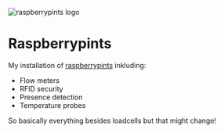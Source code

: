![raspberrypints logo](http://raspberrypints.com//wp-content/uploads/2014/01/cropped-RaspberryPints.png)

# Raspberrypints
 My installation of [raspberrypints](http://raspberrypints.com/) inkluding:
 * Flow meters
 * RFID security
 * Presence detection
 * Temperature probes
 
 So basically everything besides loadcells but that might change!
